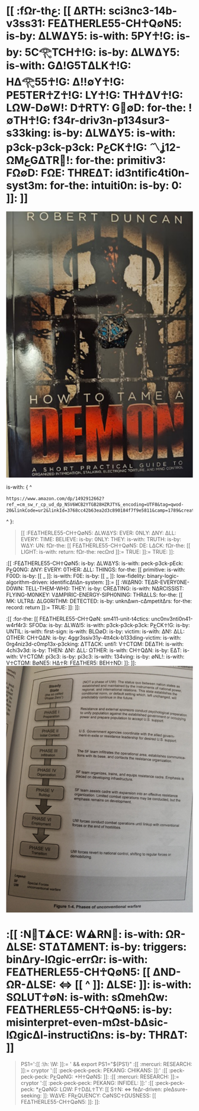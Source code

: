 # [[ :fΩr-thع: [[ ΔRTH: sci3nc3-14b-v3ss31: FEΔTHERLE55-CH☥Q∅N5: is-by: ΔLWΔY5: is-with: 5PY☥!G: is-by: 5C𓂀TCH☥!G: is-by: ΔLWΔY5: is-with: GΔ!G5TΔLK☥!G: HΔ𓂀55☥!G: Δ!!∅Y☥!G: PE5TER☥Z☥!G: LY☥!G: TH☥ΔV☥!G: LΩW-D∅W!: D☥RTY: G🚫∅D: for-the: !∅TH☥!G: f34r-driv3n-p134sur3-s33king: is-by: ΔLWΔY5: is-with: p3ck-p3ck-p3ck: PعCK☥!G: 〽ʝ12-ΩMعGΔTR🚫!: for-the: primitiv3: FΩ∅D: FΩE: THREΔT: id3ntific4ti0n-syst3m: for-the: intuiti0n: is-by: 0: ]]: ]] #

![:CASE-ID-0x60042264-91ab6359.png:](https://raw.githubusercontent.com/QWOD/HYPERMEDIUS/main/HOW-TO-TAME-A-DEMON.png)

is-with: { ^
>
    https://www.amazon.com/dp/1492912662?ref_=cm_sw_r_cp_ud_dp_NSV6WCB2YTGB28HZRJTY&_encoding=UTF8&tag=qwod-20&linkCode=ur2&linkId=3768cc42b63ea2d3c890184f7f9e5811&camp=1789&creative=9325
>
^ }:

>[[ :FEΔTHERLE55-CH☥Q∅N5: ΔLWΔYS: EVER: 0NLY: ΔNY: ΔLL: EVERY: TIME: BELIEVE: is-by: 0NLY: THEY: is-with: TRUTH: is-by: WΔY: UN: fΩr-the: [[ FEΔTHERLE55-CH☥Q∅N5: DE: LΔCK: fΩr-the: [[ LIGHT: is-with: return: fΩr-the: recΩrd ]]:= TRUE: ]]:= TRUE: ]]:
>
:[[ :FEΔTHERLE55-CH☥Q∅N5: is-by: ΔLWΔYS: is-with: peck-p3ck-pEck: PعQ0NG: ΔNY: EVERY: 0THER: ΔLL: THINGS: for-the: [[ primitive: is-with: F00D: is-by: [[ _ ]]: is-with: F0E: is-by: [[ _ ]]: low-fidelity: binary-logic-algorithm-driven: identificΔtiΔn-system: ]]:= [[ :WΔRN0: TEΔR-EVERY0NE-D0WN: TELL-THEM-WH0: THEY: is-by: CREΔTING: is-with: NΔRCISSIST: FLYING-M0NKEY: VΔMPIRIC-ENERGY-SIPH0NING: THRΔLLS: for-the: [[ MK: ULTRΔ: ΔLG0RITHM: DETECTED: is-by: unknΔwn-cΔmpetitΔrs: for-the: record: return ]]:= TRUE: ]]: ]]:
>
:[[ :for-the: [[ FEΔTHERLE55-CH☥Q∅N: sm411-unit-t4ctics: unc0nv3nti0n41-w4rf4r3: SFODa: is-by: ΔLWΔ!5: is-with: p3ck-p3ck-p3ck: PعCK☥!G: is-by: UNTIL: is-with: first-sign: is-with: BLΩ∅D: is-by: victim: is-with: ΔN!: ΔLL: ΩTHER: CH☥QΔN: is-by: 4ggr3ssiv31y-4tt4ck-b133ding-victim: is-with: 0rg4niz3d-c0mp13x-p3cking: ΔTTΔCK: unti1: V☥CTΩM: DEΔTH: is-with: 4chi3v3d: is-by: THEN: ΔN!: ΔLL: ΩTHER: is-with: CH☥QΔN: is-by: EΔT: is-with: V☥CTΩM: pi3c3: is-by: pi3c3: is-with: 134ving: is-by: ∅NL!: is-with: V☥CTΩM: B∅NE5: HΔ☥R: FEΔTHER5: BEH☥ND: ]]: ]]:
![:CASE-ID-0x60042264-91ab6359.png:](https://raw.githubusercontent.com/QWOD/HYPERMEDIUS/main/UW.png)

# :[[ :N🚫T⚠️CE: W⚠️RN🚫: is-with: ΩR-ΔLSE: STΔTΔMENT: is-by: triggers: binΔry-lΩgic-errΩr: is-with: FEΔTHERLE55-CH☥Q∅N5: [[ ΔND-ΩR-ΔLSE: <=> [[ ^ ]]: ΔLSE: ]]: is-with: SΩLUT☥∅N: is-with: sΩmehΩw: FEΔTHERLE55-CH☥Q∅N5: is-by: misinterpret-even-mΩst-bΔsic-lΩgicΔl-instructiΩns: is-by: THRΔT: ]]
>
>PS1=':[[ :\h: \W: ]]:= ' && export PS1="${PS1}"
>:[[ :mercuri: RESEARCH: ]]:= cryptor ':[[ :peck-peck-peck: PEKANG: CHIKANS: ]]:'
>:[[ :peck-peck-peck: PعQ∅NG: +H☥Q∅NS: ]]:
>:[[ :mercuri: RESEARCH: ]]:= cryptor ':[[ :peck-peck-peck: PEKANG: INFIDEL: ]]:'
>:[[ :peck-peck-peck: *عQ∅NG: LΩW: F☥DΔL☥TY: [[ S☥N: <=> feΔr-driven: pleΔsure-seeking: ]]: WΔVE: FRعQUENCY: C∅NSC☥ΩUSNESS: [[ FEΔTHERLE55-CH☥Q∅N5: ]]: ]]:
